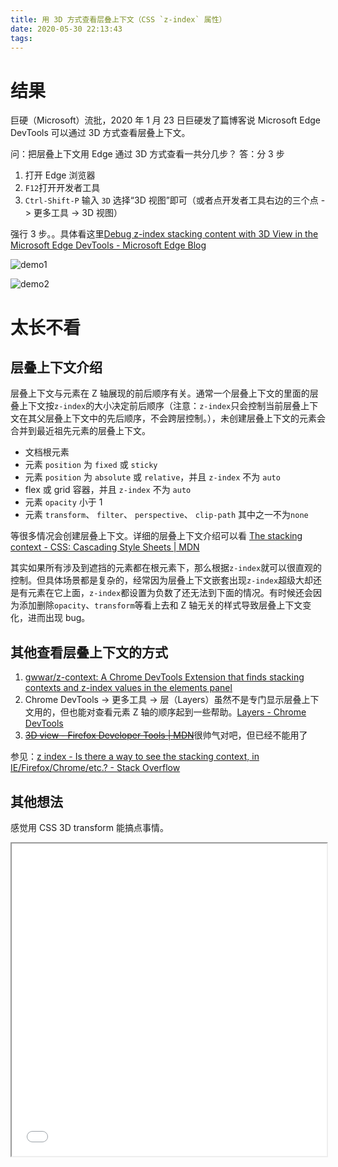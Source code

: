 ```yaml
---
title: 用 3D 方式查看层叠上下文（CSS `z-index` 属性）
date: 2020-05-30 22:13:43
tags:
---
```


# 结果

巨硬（Microsoft）流批，2020 年 1 月 23 日巨硬发了篇博客说 Microsoft Edge DevTools 可以通过 3D 方式查看层叠上下文。

问：把层叠上下文用 Edge 通过 3D 方式查看一共分几步？
答：分 3 步

1. 打开 Edge 浏览器
2. `F12`打开开发者工具
3. `Ctrl-Shift-P` 输入 `3D` 选择“3D 视图”即可（或者点开发者工具右边的三个点 -> 更多工具 -> 3D 视图）

强行 3 步。。具体看这里[Debug z-index stacking content with 3D View in the Microsoft Edge DevTools - Microsoft Edge Blog](https://blogs.windows.com/msedgedev/2020/01/23/debug-z-index-3d-view-edge-devtools/)

![demo1](https://46c4ts1tskv22sdav81j9c69-wpengine.netdna-ssl.com/wp-content/uploads/prod/sites/33/2020/01/3df1d9825e67cdccaa766b3bcd1e204d.png)

![demo2](https://46c4ts1tskv22sdav81j9c69-wpengine.netdna-ssl.com/wp-content/uploads/prod/sites/33/2020/01/5c0afb86f465cda7d0f76cc98c591455.png)

# 太长不看

## 层叠上下文介绍

层叠上下文与元素在 Z 轴展现的前后顺序有关。通常一个层叠上下文的里面的层叠上下文按`z-index`的大小决定前后顺序（注意：`z-index`只会控制当前层叠上下文在其父层叠上下文中的先后顺序，不会跨层控制。），未创建层叠上下文的元素会合并到最近祖先元素的层叠上下文。

- 文档根元素
- 元素 `position` 为 `fixed` 或 `sticky`
- 元素 `position` 为 `absolute` 或 `relative`，并且 `z-index` 不为 `auto`
- flex 或 grid 容器，并且 `z-index` 不为 `auto`
- 元素 `opacity` 小于 1
- 元素 `transform`、 `filter`、 `perspective`、 `clip-path` 其中之一不为`none`

等很多情况会创建层叠上下文。详细的层叠上下文介绍可以看 [The stacking context - CSS: Cascading Style Sheets | MDN](https://developer.mozilla.org/en-US/docs/Web/CSS/CSS_Positioning/Understanding_z_index/The_stacking_context)

其实如果所有涉及到遮挡的元素都在根元素下，那么根据`z-index`就可以很直观的控制。但具体场景都是复杂的，经常因为层叠上下文嵌套出现`z-index`超级大却还是有元素在它上面，`z-index`都设置为负数了还无法到下面的情况。有时候还会因为添加删除`opacity`、`transform`等看上去和 Z 轴无关的样式导致层叠上下文变化，进而出现 bug。

## 其他查看层叠上下文的方式

1. [gwwar/z-context: A Chrome DevTools Extension that finds stacking contexts and z-index values in the elements panel](https://github.com/gwwar/z-context)
2. Chrome DevTools -> 更多工具 -> 层（Layers）虽然不是专门显示层叠上下文用的，但也能对查看元素 Z 轴的顺序起到一些帮助。[Layers - Chrome DevTools](https://developers.google.com/web/tools/chrome-devtools/evaluate-performance/reference#layers)
3. ~~[3D view - Firefox Developer Tools | MDN](https://developer.mozilla.org/en-US/docs/Tools/3D_View)~~很帅气对吧，但已经不能用了

参见：[z index - Is there a way to see the stacking context, in IE/Firefox/Chrome/etc.? - Stack Overflow](https://stackoverflow.com/questions/6800511/is-there-a-way-to-see-the-stacking-context-in-ie-firefox-chrome-etc)

## 其他想法

感觉用 CSS 3D transform 能搞点事情。

<iframe width="100%" height="500px" src="/demo/view-the-stacking-context/index.html"></iframe>
